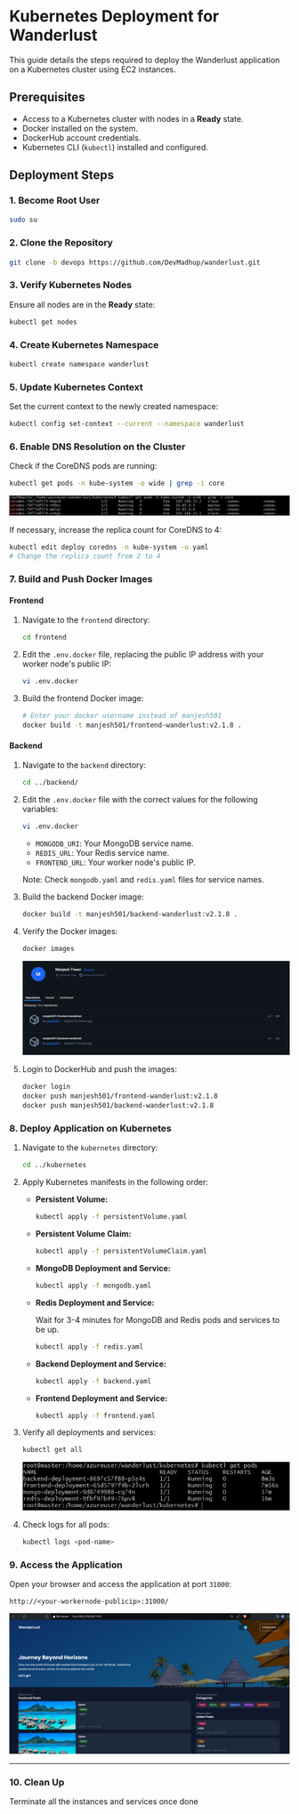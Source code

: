 # Kubernetes Deployment for Wanderlust

This guide details the steps required to deploy the Wanderlust application on a Kubernetes cluster using EC2 instances.

## Prerequisites

- Access to a Kubernetes cluster with nodes in a **Ready** state.
- Docker installed on the system.
- DockerHub account credentials.
- Kubernetes CLI (`kubectl`) installed and configured.

## Deployment Steps

### 1. Become Root User

```bash
sudo su
```

### 2. Clone the Repository

```bash
git clone -b devops https://github.com/DevMadhup/wanderlust.git
```

### 3. Verify Kubernetes Nodes

Ensure all nodes are in the **Ready** state:

```bash
kubectl get nodes
```

### 4. Create Kubernetes Namespace

```bash
kubectl create namespace wanderlust
```

### 5. Update Kubernetes Context

Set the current context to the newly created namespace:

```bash
kubectl config set-context --current --namespace wanderlust
```

### 6. Enable DNS Resolution on the Cluster

Check if the CoreDNS pods are running:

```bash
kubectl get pods -n kube-system -o wide | grep -i core
```
![dns](dns.png)

If necessary, increase the replica count for CoreDNS to 4:

```bash
kubectl edit deploy coredns -n kube-system -o yaml
# Change the replica count from 2 to 4
```

### 7. Build and Push Docker Images

#### Frontend

1. Navigate to the `frontend` directory:

    ```bash
    cd frontend
    ```

2. Edit the `.env.docker` file, replacing the public IP address with your worker node's public IP:

    ```bash
    vi .env.docker
    ```

3. Build the frontend Docker image:
    ```bash
    # Enter your docker username instead of manjesh501
    docker build -t manjesh501/frontend-wanderlust:v2.1.8 .
    ```

#### Backend

1. Navigate to the `backend` directory:

    ```bash
    cd ../backend/
    ```

2. Edit the `.env.docker` file with the correct values for the following variables:

    ```bash
    vi .env.docker
    ```

    - `MONGODB_URI`: Your MongoDB service name.
    - `REDIS_URL`: Your Redis service name.
    - `FRONTEND_URL`: Your worker node's public IP.

    Note: Check `mongodb.yaml` and `redis.yaml` files for service names.

3. Build the backend Docker image:

    ```bash
    docker build -t manjesh501/backend-wanderlust:v2.1.8 .
    ```

4. Verify the Docker images:

    ```bash
    docker images
    ```
    ![docker images](containers.png)

5. Login to DockerHub and push the images:

    ```bash
    docker login
    docker push manjesh501/frontend-wanderlust:v2.1.8
    docker push manjesh501/backend-wanderlust:v2.1.8
    ```

### 8. Deploy Application on Kubernetes

1. Navigate to the `kubernetes` directory:

    ```bash
    cd ../kubernetes
    ```

2. Apply Kubernetes manifests in the following order:

    - **Persistent Volume:**

        ```bash
        kubectl apply -f persistentVolume.yaml
        ```

    - **Persistent Volume Claim:**

        ```bash
        kubectl apply -f persistentVolumeClaim.yaml
        ```

    - **MongoDB Deployment and Service:**

        ```bash
        kubectl apply -f mongodb.yaml
        ```

    - **Redis Deployment and Service:**
    
        Wait for 3-4 minutes for MongoDB and Redis pods and services to be up.

        ```bash
        kubectl apply -f redis.yaml
        ```

    - **Backend Deployment and Service:**

        ```bash
        kubectl apply -f backend.yaml
        ```

    - **Frontend Deployment and Service:**

        ```bash
        kubectl apply -f frontend.yaml
        ```

3. Verify all deployments and services:

    ```bash
    kubectl get all
    ```
    ![running pods](pods.png)

4. Check logs for all pods:

    ```bash
    kubectl logs <pod-name>
    ```

### 9. Access the Application

Open your browser and access the application at port `31000`:

```plaintext
http://<your-workernode-publicip>:31000/
```
![Website](website.png)

---

### 10. Clean Up
Terminate all the instances and services once done
